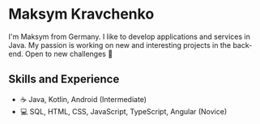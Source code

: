 # Maksym Kravchenko
I'm Maksym from Germany. 
I like to develop applications and services in Java. 
My passion is working on new and interesting projects in the back-end. 
Open to new challenges :triangular_flag_on_post:

## Skills and Experience
* :coffee: Java, Kotlin, Android (Intermediate)
* :computer: SQL, HTML, CSS, JavaScript, TypeScript, Angular (Novice)
